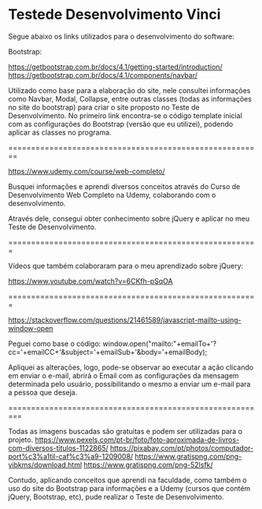 # Testede Desenvolvimento Vinci


Segue abaixo os links utilizados para o desenvolvimento do software:

Bootstrap:

https://getbootstrap.com.br/docs/4.1/getting-started/introduction/
https://getbootstrap.com.br/docs/4.1/components/navbar/

Utilizado como base para a elaboração do site, nele consultei informações como Navbar, Modal, Collapse, entre outras classes (todas as informações no site do bootstrap) para criar o site proposto no Teste de Desenvolvimento. No primeiro link encontra-se o código template inicial com as configurações do Bootstrap (versão que eu utilizei), podendo aplicar as classes no programa.

========================================================

https://www.udemy.com/course/web-completo/

Busquei informações e aprendi diversos conceitos através do Curso de Desenvolvimento Web Completo na Udemy, colaborando com o desenvolvimento.

Através dele, consegui obter conhecimento sobre jQuery e aplicar no meu Teste de Desenvolvimento.

=======================================================

Vídeos que também colaboraram para o meu aprendizado sobre jQuery:

https://www.youtube.com/watch?v=6CKfh-pSqOA


=======================================================

https://stackoverflow.com/questions/21461589/javascript-mailto-using-window-open

Peguei como base o código: window.open("mailto:"+emailTo+'?cc='+emailCC+'&subject='+emailSub+'&body='+emailBody);

Apliquei as alterações, logo, pode-se observar ao executar a ação clicando em enviar o e-mail, abrirá o Email com as configurações da mensagem determinada pelo usuário, possibilitando o mesmo a enviar um e-mail para a pessoa que deseja.


=========================================================


Todas as imagens buscadas são gratuitas e podem ser utilizadas para o projeto.
https://www.pexels.com/pt-br/foto/foto-aproximada-de-livros-com-diversos-titulos-1122865/
https://pixabay.com/pt/photos/computador-port%c3%a1til-caf%c3%a9-1209008/
https://www.gratispng.com/png-yibkms/download.html
https://www.gratispng.com/png-52lsfk/

Contudo, aplicando conceitos que aprendi na faculdade, como também o uso do site do Bootstrap para informações e a Udemy (cursos que contém jQuery, Bootstrap, etc), pude realizar o Teste de Desenvolvimento.

